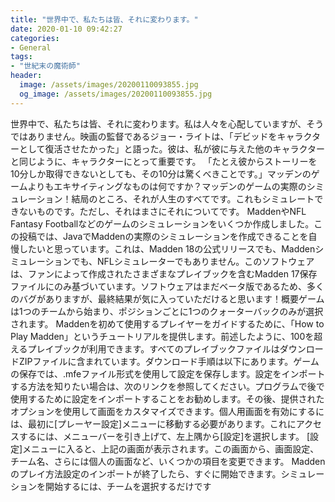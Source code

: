 ```yaml
---
title: "世界中で、私たちは皆、それに変わります。"
date: 2020-01-10 09:42:27
categories:
- General
tags:
- "世紀末の魔術師"
header:
  image: /assets/images/20200110093855.jpg
  og_image: /assets/images/20200110093855.jpg
---
```


世界中で、私たちは皆、それに変わります。私は人々を心配していますが、そうではありません。映画の監督であるジョー・ライトは、「デビッドをキャラクターとして復活させたかった」と語った。彼は、私が彼に与えた他のキャラクターと同じように、キャラクターにとって重要です。 「たとえ彼からストーリーを10分しか取得できないとしても、その10分は驚くべきことです。」マッデンのゲームよりもエキサイティングなものは何ですか？マッデンのゲームの実際のシミュレーション！結局のところ、それが人生のすべてです。これもシミュレートできないものです。ただし、それはまさにそれについてです。 MaddenやNFL Fantasy Footballなどのゲームのシミュレーションをいくつか作成しました。この投稿では、JavaでMaddenの実際のシミュレーションを作成できることを自慢したいと思っています。これは、Madden 18の公式リリースでも、Maddenシミュレーションでも、NFLシミュレーターでもありません。このソフトウェアは、ファンによって作成されたさまざまなプレイブックを含むMadden 17保存ファイルにのみ基づいています。ソフトウェアはまだベータ版であるため、多くのバグがありますが、最終結果が気に入っていただけると思います！概要ゲームは1つのチームから始まり、ポジションごとに1つのクォーターバックのみが選択されます。 Maddenを初めて使用するプレイヤーをガイドするために、「How to Play Madden」というチュートリアルを提供します。前述したように、100を超えるプレイブックが利用できます。すべてのプレイブックファイルはダウンロードZIPファイルに含まれています。ダウンロード手順は以下にあります。ゲームの保存では、.mfeファイル形式を使用して設定を保存します。設定をインポートする方法を知りたい場合は、次のリンクを参照してください。プログラムで後で使用するために設定をインポートすることをお勧めします。その後、提供されたオプションを使用して画面をカスタマイズできます。個人用画面を有効にするには、最初に[プレーヤー設定]メニューに移動する必要があります。これにアクセスするには、メニューバーを引き上げて、左上隅から[設定]を選択します。 [設定]メニューに入ると、上記の画面が表示されます。この画面から、画面設定、チーム名、さらには個人の画面など、いくつかの項目を変更できます。 Maddenのプレイ方法設定のインポートが終了したら、すぐに開始できます。シミュレーションを開始するには、チームを選択するだけです
